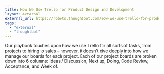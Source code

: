 ```yaml
---
title: How We Use Trello for Product Design and Development
layout: external
external_url: https://robots.thoughtbot.com/how-we-use-trello-for-product-development
tags:
  - "external"
  - "thoughtbot"
---
```


Our playbook touches upon how we use Trello for all sorts of tasks, from projects to hiring to sales – however, it doesn’t dive deeply into how we manage our boards for each project. Each of our project boards are broken down into 6 columns: Ideas / Discussion, Next up, Doing, Code Review, Acceptance, and Week of.
